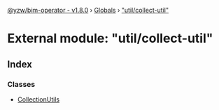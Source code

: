 [@yzw/bim-operator - v1.8.0](../README.md) › [Globals](../globals.md) › ["util/collect-util"](_util_collect_util_.md)

# External module: "util/collect-util"

## Index

### Classes

* [CollectionUtils](../classes/_util_collect_util_.collectionutils.md)
